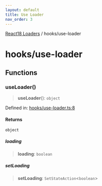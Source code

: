 ```yaml
---
layout: default
title: Use Loader
nav_order: 3
---
```

[React18 Loaders](../index.md) / hooks/use-loader

# hooks/use-loader

## Functions

### useLoader()

> **useLoader**(): `object`

Defined in: [hooks/use-loader.ts:8](https://github.com/react18-tools/turborepo-template/blob/9ed5b3363924f189688b70191d59baca25771534/lib/src/hooks/use-loader.ts#L8)

#### Returns

`object`

##### loading

> **loading**: `boolean`

##### setLoading

> **setLoading**: `SetStateAction`\<`boolean`\>

